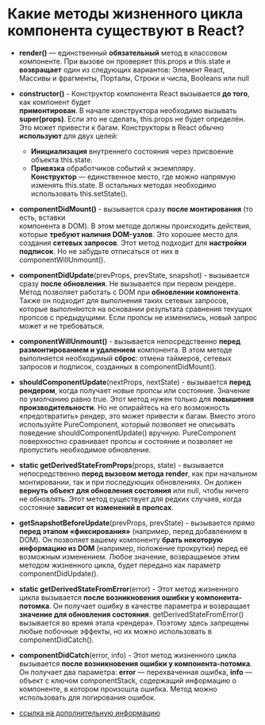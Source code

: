 Какие методы жизненного цикла компонента существуют в React?
=====================

* **render()** — единственный **обязательный** метод в классовом компоненте.
    При вызове он проверяет this.props и this.state и **возвращает** один из следующих вариантов: Элемент React, Массивы и фрагменты, Порталы, Строки и числа, Booleans или null

* **constructor()** - Конструктор компонента React вызывается **до того**, как компонент будет  
    **примонтирован**. В начале конструктора необходимо вызывать **super(props)**. Если это не сделать, this.props не будет определён. Это может привести к багам.
    Конструкторы в React обычно **используют** для двух целей: 
    * **Инициализация** внутреннего состояния через присвоение объекта this.state. 
    * **Привязка** обработчиков событий к экземпляру.    
    **Конструктор** — единственное место, где можно напрямую изменять this.state. В остальных методах необходимо использовать this.setState().
* **componentDidMount()** - вызывается сразу **после монтирования** (то есть, вставки   
    компонента в DOM). В этом методе должны происходить действия, которые **требуют наличия DOM-узлов**. Это хорошее место для создания **сетевых запросов**.
    Этот метод подходит для **настройки подписок**. Но не забудьте отписаться от них в componentWillUnmount().
* **componentDidUpdate**(prevProps, prevState, snapshot) - 
    вызывается сразу **после обновления**. Не вызывается при первом рендере. Метод позволяет работать с DOM при **обновлении компонента**. Также он подходит для выполнения таких сетевых запросов, которые выполняются на основании результата сравнения текущих пропсов с предыдущими. Если пропсы не изменились, новый запрос может и не требоваться.
* **componentWillUnmount()** - 
    вызывается непосредственно **перед размонтированием и удалением** компонента. В этом методе выполняется необходимый **сброс**: отмена таймеров, сетевых запросов и подписок, созданных в componentDidMount().
* **shouldComponentUpdate**(nextProps, nextState) - 
    вызывается **перед рендером**, когда получает новые пропсы или состояние. Значение по умолчанию равно true. Этот метод нужен только для **повышения производительности**. Но не опирайтесь на его возможность «предотвратить» рендер, это может привести к багам. Вместо этого используйте PureComponent, который позволяет не описывать поведение shouldComponentUpdate() вручную. PureComponent поверхностно сравнивает пропсы и состояние и позволяет не пропустить необходимое обновление.
* **static getDerivedStateFromProps**(props, state) - 
    вызывается непосредственно **перед вызовом метода render**, как при начальном монтировании, так и при последующих обновлениях. Он должен **вернуть объект для обновления состояния** или null, чтобы ничего не обновлять.
    Этот метод существует для редких случаев, когда состояние **зависит от изменений в пропсах**.
* **getSnapshotBeforeUpdate**(prevProps, prevState) - 
    вызывается прямо **перед этапом «фиксирования»** (например, перед добавлением в DOM). Он позволяет вашему компоненту **брать некоторую информацию из DOM** (например, положение прокрутки) перед её возможным изменением. Любое значение, возвращаемое этим методом жизненного цикла, будет передано как параметр componentDidUpdate().
* **static getDerivedStateFromError**(error) - 
    Этот метод жизненного цикла вызывается **после возникновения ошибки у компонента-потомка**. Он получает ошибку в качестве параметра и возвращает **значение для обновления состояния**. getDerivedStateFromError() вызывается во время этапа «рендера». Поэтому здесь запрещены любые побочные эффекты, но их можно использовать в componentDidCatch().
* **componentDidCatch**(error, info) - 
    Этот метод жизненного цикла вызывается **после возникновения ошибки у компонента-потомка**. Он получает два параметра: **error** — перехваченная ошибка, **info** — объект с ключом componentStack, содержащий информацию о компоненте, в котором произошла ошибка. Метод можно использовать для логирования ошибок.
* [ссылка на дополнительную информацию](https://camo.githubusercontent.com/5de529ff1ae2c01cbb863f8f49123384959b23f317e4a76f7bd58be8b08b7434/68747470733a2f2f63646e2d696d616765732d312e6d656469756d2e636f6d2f6d61782f313630302f312a6350777655685a726e423164745a6e6a4245665866412e706e67)
